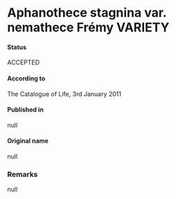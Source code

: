 # Aphanothece stagnina var. nemathece Frémy VARIETY

#### Status
ACCEPTED

#### According to
The Catalogue of Life, 3rd January 2011

#### Published in
null

#### Original name
null

### Remarks
null